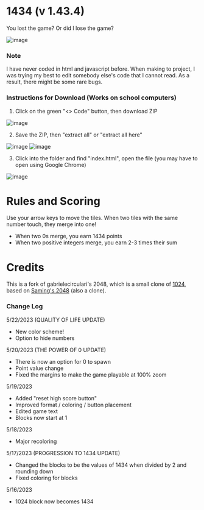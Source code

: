 # 1434 (v 1.43.4)

You lost the game? Or did I lose the game?

![image](https://github.com/S-D-Ge/1434/assets/52391257/54d79418-7f47-4cbc-841c-92470207620e)

### Note

I have never coded in html and javascript before. When making to project, I was trying my best to edit somebody else's code that I cannot read. As a result, there might be some rare bugs.

### Instructions for Download (Works on school computers)
1. Click on the green "<> Code" button, then download ZIP

![image](https://github.com/S-D-Ge/1434/assets/52391257/fa1b0af7-1bb6-4e69-8a2d-5b0c53cbc1f4)

2. Save the ZIP, then "extract all" or "extract all here"

![image](https://github.com/S-D-Ge/1434/assets/52391257/8df945b0-aff7-4864-a940-5b633c0ec1f5)
![image](https://github.com/S-D-Ge/1434/assets/52391257/d9871434-2a3f-4711-9489-e1b808e1fec4)

3. Click into the folder and find "index.html", open the file (you may have to open using Google Chrome)

![image](https://github.com/S-D-Ge/1434/assets/52391257/506f1902-b393-4f44-85d7-1ef897430815)

# Rules and Scoring

Use your arrow keys to move the tiles. When two tiles with the same number touch, they merge into one!
- When two 0s merge, you earn 1434 points
- When two positive integers merge, you earn 2-3 times their sum

# Credits
This is a fork of gabrielecirculari's 2048, which is a small clone of [1024](https://play.google.com/store/apps/details?id=com.veewo.a1024), based on [Saming's 2048](http://saming.fr/p/2048/) (also a clone).

### Change Log

5/22/2023 (QUALITY OF LIFE UPDATE)
- New color scheme!
- Option to hide numbers

5/20/2023 (THE POWER OF 0 UPDATE)
- There is now an option for 0 to spawn
- Point value change
- Fixed the margins to make the game playable at 100% zoom

5/19/2023
- Added "reset high score button"
- Improved format / coloring / button placement
- Edited game text
- Blocks now start at 1

5/18/2023
- Major recoloring

5/17/2023 (PROGRESSION TO 1434 UPDATE)
- Changed the blocks to be the values of 1434 when divided by 2 and rounding down
- Fixed coloring for blocks

5/16/2023
- 1024 block now becomes 1434 
